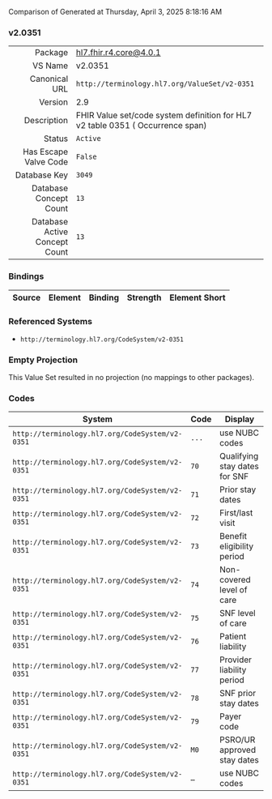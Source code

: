 Comparison of 
Generated at Thursday, April 3, 2025 8:18:16 AM

### v2.0351

|      |     |
| ---: | --- |
| Package | hl7.fhir.r4.core@4.0.1 |
| VS Name | v2.0351 |
| Canonical URL | `http://terminology.hl7.org/ValueSet/v2-0351` |
| Version | 2.9 |
| Description | FHIR Value set/code system definition for HL7 v2 table 0351 ( Occurrence span) |
| Status | `Active` |
| Has Escape Valve Code | `False` |
| Database Key | `3049` |
| Database Concept Count | `13` |
| Database Active Concept Count | `13` |
### Bindings

| Source | Element | Binding | Strength | Element Short |
| ------ | ------- | ------- | -------- | ------------- |

### Referenced Systems

* `http://terminology.hl7.org/CodeSystem/v2-0351`
### Empty Projection

This Value Set resulted in no projection (no mappings to other packages).

### Codes

| System | Code | Display |
| ------ | ---- | ------- |
| `http://terminology.hl7.org/CodeSystem/v2-0351` | `...` | use NUBC codes |
| `http://terminology.hl7.org/CodeSystem/v2-0351` | `70` | Qualifying stay dates for SNF |
| `http://terminology.hl7.org/CodeSystem/v2-0351` | `71` | Prior stay dates |
| `http://terminology.hl7.org/CodeSystem/v2-0351` | `72` | First/last visit |
| `http://terminology.hl7.org/CodeSystem/v2-0351` | `73` | Benefit eligibility period |
| `http://terminology.hl7.org/CodeSystem/v2-0351` | `74` | Non-covered level of care |
| `http://terminology.hl7.org/CodeSystem/v2-0351` | `75` | SNF level of care |
| `http://terminology.hl7.org/CodeSystem/v2-0351` | `76` | Patient liability |
| `http://terminology.hl7.org/CodeSystem/v2-0351` | `77` | Provider liability period |
| `http://terminology.hl7.org/CodeSystem/v2-0351` | `78` | SNF prior stay dates |
| `http://terminology.hl7.org/CodeSystem/v2-0351` | `79` | Payer code |
| `http://terminology.hl7.org/CodeSystem/v2-0351` | `M0` | PSRO/UR approved stay dates |
| `http://terminology.hl7.org/CodeSystem/v2-0351` | `…` | use NUBC codes |
